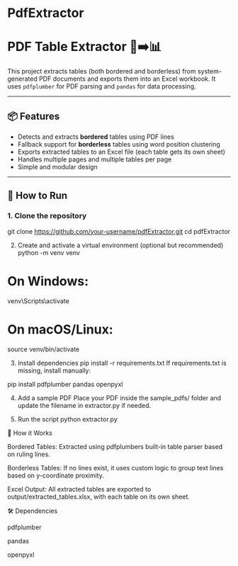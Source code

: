 # PdfExtractor

# PDF Table Extractor 🧾➡️📊

This project extracts tables (both bordered and borderless) from system-generated PDF documents and exports them into an Excel workbook. It uses `pdfplumber` for PDF parsing and `pandas` for data processing.

---

## 📦 Features

- Detects and extracts **bordered** tables using PDF lines
- Fallback support for **borderless** tables using word position clustering
- Exports extracted tables to an Excel file (each table gets its own sheet)
- Handles multiple pages and multiple tables per page
- Simple and modular design

---


## 🚀 How to Run

### 1. Clone the repository


git clone https://github.com/your-username/pdfExtractor.git
cd pdfExtractor

2. Create and activate a virtual environment (optional but recommended)
python -m venv venv

# On Windows:
venv\Scripts\activate

# On macOS/Linux:
source venv/bin/activate

3. Install dependencies
pip install -r requirements.txt
If requirements.txt is missing, install manually:

pip install pdfplumber pandas openpyxl

4. Add a sample PDF
Place your PDF inside the sample_pdfs/ folder and update the filename in extractor.py if needed.

5. Run the script
python extractor.py

🧠 How it Works

Bordered Tables: Extracted using pdfplumbers built-in table parser based on ruling lines.

Borderless Tables: If no lines exist, it uses custom logic to group text lines based on y-coordinate proximity.

Excel Output: All extracted tables are exported to output/extracted_tables.xlsx, with each table on its own sheet.

🛠 Dependencies

pdfplumber

pandas

openpyxl
